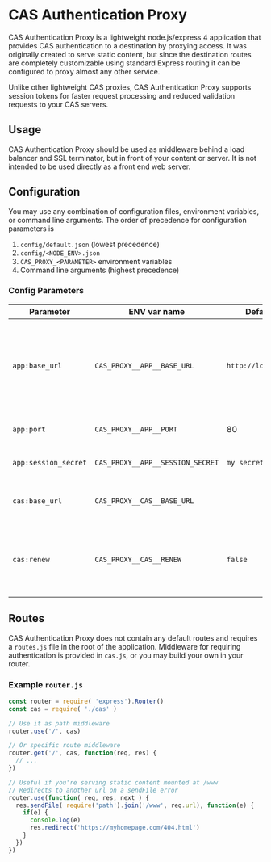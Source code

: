 # CAS Authentication Proxy

CAS Authentication Proxy is a lightweight node.js/express 4 application that provides CAS authentication to a destination by proxying access. It was originally created to serve static content, but since the destination routes are completely customizable using standard Express routing it can be configured to proxy almost any other service.

Unlike other lightweight CAS proxies, CAS Authentication Proxy supports session tokens for faster request processing and reduced validation requests to your CAS servers.

## Usage


CAS Authentication Proxy should be used as middleware behind a load balancer and SSL terminator, but in front of your content or server. It is not intended to be used directly as a front end web server.

## Configuration

You may use any combination of configuration files, environment variables, or command line arguments. The order of precedence for configuration parameters is

1. `config/default.json` (lowest precedence)
2. `config/<NODE_ENV>.json`
3. `CAS_PROXY_<PARAMETER>` environment variables
4. Command line arguments (highest precedence)

### Config Parameters

Parameter     | ENV var name  | Default | Description
------------- | ------------- | ------- | -----------
`app:base_url` | `CAS_PROXY__APP__BASE_URL` | `http://localhost` | The base URL for your application or content. Used to popular the CAS `service` parameter
`app:port` | `CAS_PROXY__APP__PORT` | 80 | Port that express listens on
`app:session_secret` | `CAS_PROXY__APP__SESSION_SECRET` | `my secret` | Secret used for signing cookie data
`cas:base_url` | `CAS_PROXY__CAS__BASE_URL` | | Base url for your CAS server. Required
`cas:renew` | `CAS_PROXY__CAS__RENEW` | `false` | Forces presentation of primary credentials when session is initialized

## Routes

CAS Authentication Proxy does not contain any default routes and requires a `routes.js` file in the root of the application. Middleware for requiring authentication is provided in `cas.js`, or you may build your own in your router.

### Example `router.js`

``` javascript
const router = require( 'express').Router()
const cas = require( './cas' )

// Use it as path middleware
router.use('/', cas)

// Or specific route middleware
router.get('/', cas, function(req, res) {
  // ...
})

// Useful if you're serving static content mounted at /www
// Redirects to another url on a sendFile error
router.use(function( req, res, next ) {
  res.sendFile( require('path').join('/www', req.url), function(e) {
    if(e) {
      console.log(e)
      res.redirect('https://myhomepage.com/404.html')
    }
  })
})
```
